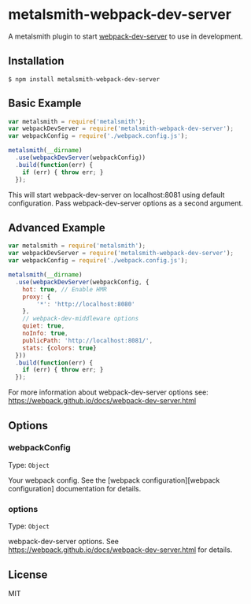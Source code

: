 # metalsmith-webpack-dev-server
A metalsmith plugin to start [webpack-dev-server](https://github.com/webpack/webpack-dev-server) to use in development.

## Installation

    $ npm install metalsmith-webpack-dev-server

## Basic Example

```js
var metalsmith = require('metalsmith');
var webpackDevServer = require('metalsmith-webpack-dev-server');
var webpackConfig = require('./webpack.config.js');

metalsmith(__dirname)
  .use(webpackDevServer(webpackConfig))
  .build(function(err) {
    if (err) { throw err; }
  });
```

This will start webpack-dev-server on localhost:8081 using default configuration. Pass webpack-dev-server options as a second argument.

## Advanced Example

```js
var metalsmith = require('metalsmith');
var webpackDevServer = require('metalsmith-webpack-dev-server');
var webpackConfig = require('./webpack.config.js');

metalsmith(__dirname)
  .use(webpackDevServer(webpackConfig, {
    hot: true, // Enable HMR
    proxy: {
        '*': 'http://localhost:8080'
    },
    // webpack-dev-middleware options
    quiet: true,
    noInfo: true,
    publicPath: 'http://localhost:8081/',
    stats: {colors: true}
  }))
  .build(function(err) {
    if (err) { throw err; }
  });

```

For more information about webpack-dev-server options see: https://webpack.github.io/docs/webpack-dev-server.html

## Options

### webpackConfig
Type: `Object`

Your webpack config. See the [webpack configuration][webpack configuration] documentation for details.

### options
Type: `Object`

webpack-dev-server options. See https://webpack.github.io/docs/webpack-dev-server.html for details.

## License

  MIT
